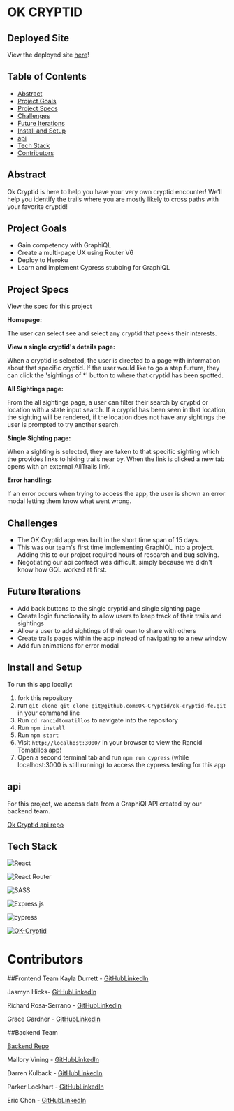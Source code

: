 # OK CRYPTID

## Deployed Site

View the deployed site [here](http://ok-cryptid.herokuapp.com/)!

## Table of Contents   

- [Abstract](#abstract)
- [Project Goals](#project-goals)
- [Project Specs](#project-specs)
- [Challenges](#challenges)
- [Future Iterations](#future-iterations)
- [Install and Setup](#install-and-setup)
- [api](#api)
- [Tech Stack](#tech-stack)
- [Contributors](#contributors)

## Abstract

Ok Cryptid is here to help you have your very own cryptid encounter! We’ll help you identify the trails where you are  mostly likely to cross paths with your favorite cryptid!

## Project Goals

- Gain competency with GraphiQL
- Create a multi-page UX using Router V6
- Deploy to Heroku
- Learn and implement Cypress stubbing for GraphiQL

## Project Specs

View the spec for this project

**Homepage:**

The user can select see and select any cryptid that peeks their interests.

**View a single cryptid's details page:**

When a cryptid is selected, the user is directed to a page with information about that specific cryptid. If the user would like to go a step furture, they can click the 'sightings of *' button to where that cryptid has been spotted.

**All Sightings page:**

From the all sightings page, a user can filter their search by cryptid or location with a state input search. If a cryptid has been seen in that location, the sighting will be rendered, if the location does not have any sightings the user is prompted to try another search.

**Single Sighting page:**

When a sighting is selected, they are taken to that specific sighting which the provides links to hiking trails near by. When the link is clicked a new tab opens with an external AllTrails link.

**Error handling:**

If an error occurs when trying to access the app, the user is shown an error modal letting them know what went wrong.


## Challenges

- The OK Cryptid app was built in the short time span of 15 days.
- This was our team's first time implementing GraphiQL into a project. Adding this to our project required hours of research and bug solving.
- Negotiating our api contract was difficult, simply because we didn't know how GQL worked at first.


## Future Iterations

- Add back buttons to the single cryptid and single sighting page
- Create login functionality to allow users to keep track of their trails and sightings
- Allow a user to add sightings of their own to share with others
- Create trails pages within the app instead of navigating to a new window
- Add fun animations for error modal

## Install and Setup

To run this app locally:

1. fork this repository
2. run ```git clone git clone git@github.com:OK-Cryptid/ok-cryptid-fe.git``` in your command line
3. Run ```cd rancidtomatillos``` to navigate into the repository
4. Run ```npm install```
5. Run ```npm start```
6. Visit ```http://localhost:3000/``` in your browser to view the Rancid Tomatillos app!
7. Open a second terminal tab and run ```npm run cypress``` (while localhost:3000 is still running) to access the cypress testing for this app

## api

For this project, we access data from a GraphiQl API created by our backend team.

[Ok Cryptid api repo](https://github.com/OK-Cryptid/ok_cryptid_be)

## Tech Stack

![React](https://img.shields.io/badge/react-%2320232a.svg?style=for-the-badge&logo=react&logoColor=%2361DAFB)

![React Router](https://img.shields.io/badge/React_Router-CA4245?style=for-the-badge&logo=react-router&logoColor=white)

![SASS](https://img.shields.io/badge/SASS-hotpink.svg?style=for-the-badge&logo=SASS&logoColor=white)

![Express.js](https://img.shields.io/badge/express.js-%23404d59.svg?style=for-the-badge&logo=express&logoColor=%2361DAFB)

![cypress](https://img.shields.io/badge/-cypress-%23E5E5E5?style=for-the-badge&logo=cypress&logoColor=058a5e)

[![OK-Cryptid](https://circleci.com/gh/OK-Cryptid/ok_cryptid_be.svg?style=svg)](https://app.circleci.com/pipelines/github/OK-Cryptid)

# Contributors

##Frontend Team
Kayla Durrett - [GitHub](https://github.com/krdurrett)[LinkedIn](https://www.linkedin.com/in/kayla-durrett/)

Jasmyn Hicks- [GitHub](https://github.com/jasmyn2244)[LinkedIn](https://www.linkedin.com/in/jasmyn-hicks/)

Richard Rosa-Serrano - [GitHub](https://github.com/RosaTheDev)[LinkedIn](https://www.linkedin.com/in/rosathedev/)

Grace Gardner - [GitHub](https://github.com/GraceGardner)[LinkedIn](https://www.linkedin.com/in/grace-iris-gardner/)



##Backend Team

[Backend Repo](https://github.com/OK-Cryptid/ok_cryptid_be)

Mallory Vining - [GitHub](https://github.com/Malllll12)[LinkedIn](https://www.linkedin.com/in/mallory-vining/)

Darren Kulback - [GitHub](https://github.com/dkulback)[LinkedIn](https://www.linkedin.com/in/darren-kulback-9b2394189/)

Parker Lockhart - [GitHub](https://github.com/ParkerLockhart)[LinkedIn](https://www.linkedin.com/in/parker-lockhart/)

Eric Chon - [GitHub](https://github.com/echon006)[LinkedIn](https://www.linkedin.com/in/eric-chon/)

